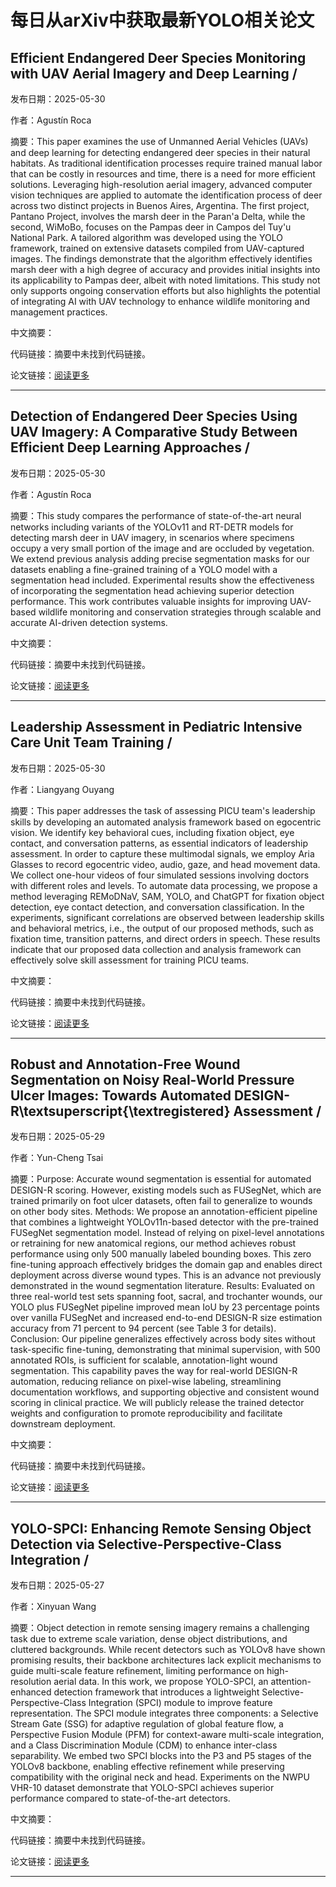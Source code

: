 # 每日从arXiv中获取最新YOLO相关论文


## Efficient Endangered Deer Species Monitoring with UAV Aerial Imagery and Deep Learning / 

发布日期：2025-05-30

作者：Agustín Roca

摘要：This paper examines the use of Unmanned Aerial Vehicles \(UAVs\) and deep learning for detecting endangered deer species in their natural habitats. As traditional identification processes require trained manual labor that can be costly in resources and time, there is a need for more efficient solutions. Leveraging high\-resolution aerial imagery, advanced computer vision techniques are applied to automate the identification process of deer across two distinct projects in Buenos Aires, Argentina. The first project, Pantano Project, involves the marsh deer in the Paran'a Delta, while the second, WiMoBo, focuses on the Pampas deer in Campos del Tuy'u National Park. A tailored algorithm was developed using the YOLO framework, trained on extensive datasets compiled from UAV\-captured images. The findings demonstrate that the algorithm effectively identifies marsh deer with a high degree of accuracy and provides initial insights into its applicability to Pampas deer, albeit with noted limitations. This study not only supports ongoing conservation efforts but also highlights the potential of integrating AI with UAV technology to enhance wildlife monitoring and management practices.

中文摘要：


代码链接：摘要中未找到代码链接。

论文链接：[阅读更多](http://arxiv.org/abs/2506.00164v1)

---


## Detection of Endangered Deer Species Using UAV Imagery: A Comparative Study Between Efficient Deep Learning Approaches / 

发布日期：2025-05-30

作者：Agustín Roca

摘要：This study compares the performance of state\-of\-the\-art neural networks including variants of the YOLOv11 and RT\-DETR models for detecting marsh deer in UAV imagery, in scenarios where specimens occupy a very small portion of the image and are occluded by vegetation. We extend previous analysis adding precise segmentation masks for our datasets enabling a fine\-grained training of a YOLO model with a segmentation head included. Experimental results show the effectiveness of incorporating the segmentation head achieving superior detection performance. This work contributes valuable insights for improving UAV\-based wildlife monitoring and conservation strategies through scalable and accurate AI\-driven detection systems.

中文摘要：


代码链接：摘要中未找到代码链接。

论文链接：[阅读更多](http://arxiv.org/abs/2506.00154v1)

---


## Leadership Assessment in Pediatric Intensive Care Unit Team Training / 

发布日期：2025-05-30

作者：Liangyang Ouyang

摘要：This paper addresses the task of assessing PICU team's leadership skills by developing an automated analysis framework based on egocentric vision. We identify key behavioral cues, including fixation object, eye contact, and conversation patterns, as essential indicators of leadership assessment. In order to capture these multimodal signals, we employ Aria Glasses to record egocentric video, audio, gaze, and head movement data. We collect one\-hour videos of four simulated sessions involving doctors with different roles and levels. To automate data processing, we propose a method leveraging REMoDNaV, SAM, YOLO, and ChatGPT for fixation object detection, eye contact detection, and conversation classification. In the experiments, significant correlations are observed between leadership skills and behavioral metrics, i.e., the output of our proposed methods, such as fixation time, transition patterns, and direct orders in speech. These results indicate that our proposed data collection and analysis framework can effectively solve skill assessment for training PICU teams.

中文摘要：


代码链接：摘要中未找到代码链接。

论文链接：[阅读更多](http://arxiv.org/abs/2505.24389v1)

---


## Robust and Annotation\-Free Wound Segmentation on Noisy Real\-World Pressure Ulcer Images: Towards Automated DESIGN\-R\textsuperscript\{\textregistered\} Assessment / 

发布日期：2025-05-29

作者：Yun\-Cheng Tsai

摘要：Purpose: Accurate wound segmentation is essential for automated DESIGN\-R scoring. However, existing models such as FUSegNet, which are trained primarily on foot ulcer datasets, often fail to generalize to wounds on other body sites.   Methods: We propose an annotation\-efficient pipeline that combines a lightweight YOLOv11n\-based detector with the pre\-trained FUSegNet segmentation model. Instead of relying on pixel\-level annotations or retraining for new anatomical regions, our method achieves robust performance using only 500 manually labeled bounding boxes. This zero fine\-tuning approach effectively bridges the domain gap and enables direct deployment across diverse wound types. This is an advance not previously demonstrated in the wound segmentation literature.   Results: Evaluated on three real\-world test sets spanning foot, sacral, and trochanter wounds, our YOLO plus FUSegNet pipeline improved mean IoU by 23 percentage points over vanilla FUSegNet and increased end\-to\-end DESIGN\-R size estimation accuracy from 71 percent to 94 percent \(see Table 3 for details\).   Conclusion: Our pipeline generalizes effectively across body sites without task\-specific fine\-tuning, demonstrating that minimal supervision, with 500 annotated ROIs, is sufficient for scalable, annotation\-light wound segmentation. This capability paves the way for real\-world DESIGN\-R automation, reducing reliance on pixel\-wise labeling, streamlining documentation workflows, and supporting objective and consistent wound scoring in clinical practice. We will publicly release the trained detector weights and configuration to promote reproducibility and facilitate downstream deployment.

中文摘要：


代码链接：摘要中未找到代码链接。

论文链接：[阅读更多](http://arxiv.org/abs/2505.23392v1)

---


## YOLO\-SPCI: Enhancing Remote Sensing Object Detection via Selective\-Perspective\-Class Integration / 

发布日期：2025-05-27

作者：Xinyuan Wang

摘要：Object detection in remote sensing imagery remains a challenging task due to extreme scale variation, dense object distributions, and cluttered backgrounds. While recent detectors such as YOLOv8 have shown promising results, their backbone architectures lack explicit mechanisms to guide multi\-scale feature refinement, limiting performance on high\-resolution aerial data. In this work, we propose YOLO\-SPCI, an attention\-enhanced detection framework that introduces a lightweight Selective\-Perspective\-Class Integration \(SPCI\) module to improve feature representation. The SPCI module integrates three components: a Selective Stream Gate \(SSG\) for adaptive regulation of global feature flow, a Perspective Fusion Module \(PFM\) for context\-aware multi\-scale integration, and a Class Discrimination Module \(CDM\) to enhance inter\-class separability. We embed two SPCI blocks into the P3 and P5 stages of the YOLOv8 backbone, enabling effective refinement while preserving compatibility with the original neck and head. Experiments on the NWPU VHR\-10 dataset demonstrate that YOLO\-SPCI achieves superior performance compared to state\-of\-the\-art detectors.

中文摘要：


代码链接：摘要中未找到代码链接。

论文链接：[阅读更多](http://arxiv.org/abs/2505.21370v1)

---

